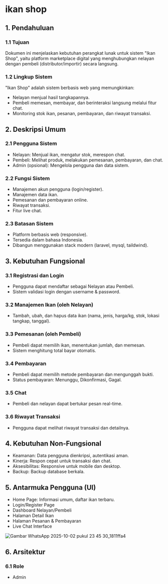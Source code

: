 # ikan shop
## 1. Pendahuluan

### 1.1 Tujuan
Dokumen ini menjelaskan kebutuhan perangkat lunak untuk sistem "Ikan Shop", yaitu platform marketplace digital yang menghubungkan nelayan dengan pembeli (distributor/importir) secara langsung.

### 1.2 Lingkup Sistem
"Ikan Shop" adalah sistem berbasis web yang memungkinkan:
- Nelayan menjual hasil tangkapannya.
- Pembeli memesan, membayar, dan berinteraksi langsung melalui fitur chat.
- Monitoring stok ikan, pesanan, pembayaran, dan riwayat transaksi.

## 2. Deskripsi Umum

### 2.1 Pengguna Sistem
- Nelayan: Menjual ikan, mengatur stok, merespon chat.
- Pembeli: Melihat produk, melakukan pemesanan, pembayaran, dan chat.
- Admin (opsional): Mengelola pengguna dan data sistem.

### 2.2 Fungsi Sistem
- Manajemen akun pengguna (login/register).
- Manajemen data ikan.
- Pemesanan dan pembayaran online.
- Riwayat transaksi.
- Fitur live chat.

### 2.3 Batasan Sistem
- Platform berbasis web (responsive).
- Tersedia dalam bahasa Indonesia.
- Dibangun menggunakan stack modern (laravel, mysql, taildwind).

## 3. Kebutuhan Fungsional

### 3.1 Registrasi dan Login
- Pengguna dapat mendaftar sebagai Nelayan atau Pembeli.
- Sistem validasi login dengan username & password.

### 3.2 Manajemen Ikan (oleh Nelayan)
- Tambah, ubah, dan hapus data ikan (nama, jenis, harga/kg, stok, lokasi tangkap, tanggal).

### 3.3 Pemesanan (oleh Pembeli)
- Pembeli dapat memilih ikan, menentukan jumlah, dan memesan.
- Sistem menghitung total bayar otomatis.

### 3.4 Pembayaran
- Pembeli dapat memilih metode pembayaran dan mengunggah bukti.
- Status pembayaran: Menunggu, Dikonfirmasi, Gagal.

### 3.5 Chat
- Pembeli dan nelayan dapat bertukar pesan real-time.

### 3.6 Riwayat Transaksi
- Pengguna dapat melihat riwayat transaksi dan detailnya.

## 4. Kebutuhan Non-Fungsional

- Keamanan: Data pengguna dienkripsi, autentikasi aman.
- Kinerja: Respon cepat untuk transaksi dan chat.
- Aksesibilitas: Responsive untuk mobile dan desktop.
- Backup: Backup database berkala.

## 5. Antarmuka Pengguna (UI)
- Home Page: Informasi umum, daftar ikan terbaru.
- Login/Register Page
- Dashboard Nelayan/Pembeli
- Halaman Detail Ikan
- Halaman Pesanan & Pembayaran
- Live Chat Interface

![Gambar WhatsApp 2025-10-02 pukul 23 45 30_1811ffa4](https://github.com/user-attachments/assets/fa74770f-beb2-413c-8f6b-6bc5abcf1164)

## 6. Arsitektur
### 6.1 Role
- Admin

